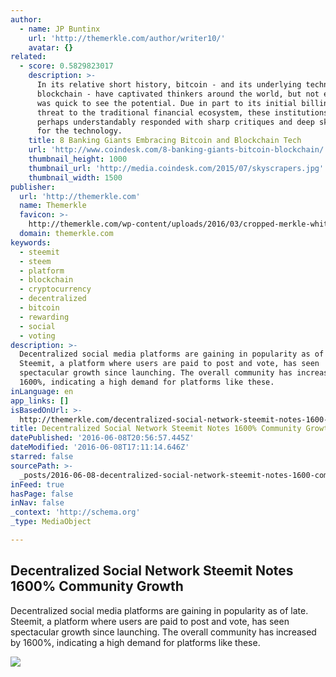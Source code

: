 ```yaml
---
author:
  - name: JP Buntinx
    url: 'http://themerkle.com/author/writer10/'
    avatar: {}
related:
  - score: 0.5829823017
    description: >-
      In its relative short history, bitcoin - and its underlying technology the
      blockchain - have captivated thinkers around the world, but not everyone
      was quick to see the potential. Due in part to its initial billing as a
      threat to the traditional financial ecosystem, these institutions have
      perhaps understandably responded with sharp critiques and deep skepticism
      for the technology.
    title: 8 Banking Giants Embracing Bitcoin and Blockchain Tech
    url: 'http://www.coindesk.com/8-banking-giants-bitcoin-blockchain/'
    thumbnail_height: 1000
    thumbnail_url: 'http://media.coindesk.com/2015/07/skyscrapers.jpg'
    thumbnail_width: 1500
publisher:
  url: 'http://themerkle.com'
  name: Themerkle
  favicon: >-
    http://themerkle.com/wp-content/uploads/2016/03/cropped-merkle-white-1-192x192.png
  domain: themerkle.com
keywords:
  - steemit
  - steem
  - platform
  - blockchain
  - cryptocurrency
  - decentralized
  - bitcoin
  - rewarding
  - social
  - voting
description: >-
  Decentralized social media platforms are gaining in popularity as of late.
  Steemit, a platform where users are paid to post and vote, has seen
  spectacular growth since launching. The overall community has increased by
  1600%, indicating a high demand for platforms like these.
inLanguage: en
app_links: []
isBasedOnUrl: >-
  http://themerkle.com/decentralized-social-network-steemit-notes-1600-community-growth/
title: Decentralized Social Network Steemit Notes 1600% Community Growth
datePublished: '2016-06-08T20:56:57.445Z'
dateModified: '2016-06-08T17:11:14.646Z'
starred: false
sourcePath: >-
  _posts/2016-06-08-decentralized-social-network-steemit-notes-1600-community-g.md
inFeed: true
hasPage: false
inNav: false
_context: 'http://schema.org'
_type: MediaObject

---
```

<article style=""><h1>Decentralized Social Network Steemit Notes 1600% Community Growth</h1><p>Decentralized social media platforms are gaining in popularity as of late. Steemit, a platform where users are paid to post and vote, has seen spectacular growth since launching. The overall community has increased by 1600%, indicating a high demand for platforms like these.</p><img src="http://themerkle.com/wp-content/uploads/2016/06/shutterstock_156141602-300x200.jpg" /></article>
